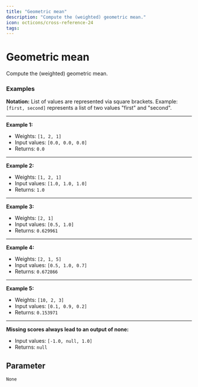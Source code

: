 ```yaml
---
title: "Geometric mean"
description: "Compute the (weighted) geometric mean."
icon: octicons/cross-reference-24
tags: 
---
```

# Geometric mean
<!-- This file was generated - DO NOT CHANGE IT MANUALLY -->



Compute the (weighted) geometric mean.

### Examples

**Notation:** List of values are represented via square brackets. Example: `[first, second]` represents a list of two values "first" and "second".

---
**Example 1:**

* Weights: `[1, 2, 1]`
* Input values: `[0.0, 0.0, 0.0]`
* Returns: `0.0`


---
**Example 2:**

* Weights: `[1, 2, 1]`
* Input values: `[1.0, 1.0, 1.0]`
* Returns: `1.0`


---
**Example 3:**

* Weights: `[2, 1]`
* Input values: `[0.5, 1.0]`
* Returns: `0.629961`


---
**Example 4:**

* Weights: `[2, 1, 5]`
* Input values: `[0.5, 1.0, 0.7]`
* Returns: `0.672866`


---
**Example 5:**

* Weights: `[10, 2, 3]`
* Input values: `[0.1, 0.9, 0.2]`
* Returns: `0.153971`


---
**Missing scores always lead to an output of none:**

* Input values: `[-1.0, null, 1.0]`
* Returns: `null`




## Parameter

`None`